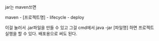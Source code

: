 jar는 maven쓰면

maven - [프로젝트명] - lifecycle - deploy

이걸 눌러서 .jar파일을 만들 수 있고 그걸 cmd에서 java -jar [파일명] 하면 프로젝트 실행을 할 수 있다. 배포용으로 써도 된다.
